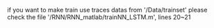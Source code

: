if you want to make train use traces datas from '/Data/trainset'
please check the file '/RNN/RNN_matlab/trainNN_LSTM.m', lines 20~21